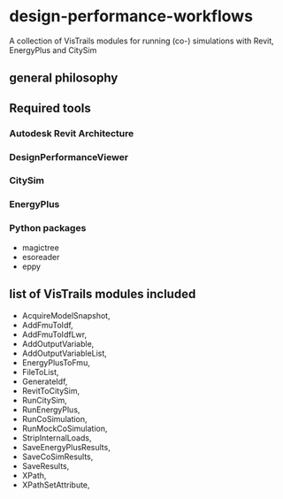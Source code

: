# design-performance-workflows
A collection of VisTrails modules for running (co-) simulations with Revit, EnergyPlus and CitySim

## general philosophy

## Required tools

### Autodesk Revit Architecture

### DesignPerformanceViewer

### CitySim

### EnergyPlus

### Python packages

- magictree
- esoreader
- eppy

## list of VisTrails modules included

- AcquireModelSnapshot,
- AddFmuToIdf,
- AddFmuToIdfLwr,
- AddOutputVariable,
- AddOutputVariableList,
- EnergyPlusToFmu,
- FileToList,
- GenerateIdf,
- RevitToCitySim,
- RunCitySim,
- RunEnergyPlus,
- RunCoSimulation,
- RunMockCoSimulation,
- StripInternalLoads,
- SaveEnergyPlusResults,
- SaveCoSimResults,
- SaveResults,
- XPath,
- XPathSetAttribute,
